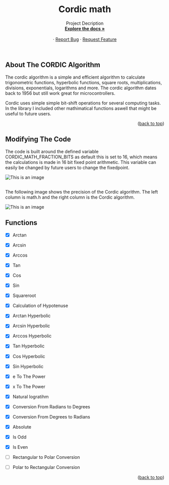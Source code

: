 <h1 align="center">Cordic math</h3>

  <p align="center">
    Project Decription
    <br />
    <a href="https://github.com/Flaxyson/Cordic-Math"><strong>Explore the docs »</strong></a>
    <br />
    <br />
    ·
    <a href="https://github.com/Flaxyson/Cordic-Math/issues">Report Bug</a>
    ·
    <a href="https://github.com/Flaxyson/Cordic-Math/issues">Request Feature</a>
  </p>
</div>

<br />

## About The CORDIC Algorithm

The cordic algorithm is a simple and efficient algorithm to calculate trigonometric functions, hyperbolic functions, square roots, multiplications, divisions, exponentials, logarithms and more. The cordic algorithm dates back to 1956 but still work great for microcontrollers.

Cordic uses simple simple bit-shift operations for several computing tasks. In the library I included other mathimatical functions aswell that might be useful to future users.



<p align="right">(<a href="#top">back to top</a>)</p>


## Modifying The Code

The code is built around the defined variable CORDIC_MATH_FRACTION_BITS as default this is set to 16, which means the calculations is made in 16 bit fixed point arithmetic. This variable can easily be changed by future users to change the fixedpoint.

![This is an image](https://raw.githubusercontent.com/Flaxyson/Cordic-Math/main/pictures/Screenshot%201.png?token=GHSAT0AAAAAABWJ36NW5R6YSJAGUJA4CROWYWF7HUA)

##
The following image shows the precision of the Cordic algorithm. The left column is math.h and the right column is the Cordic algorithm.

![This is an image](https://raw.githubusercontent.com/Flaxyson/Cordic-Math/main/pictures/Screenshot%202.png?token=GHSAT0AAAAAABWJ36NXXQKNTNJ5QAETLD3CYWF7KCA)


## Functions

- [x] Arctan
- [x] Arcsin
- [x] Arccos
- [x] Tan
- [x] Cos
- [x] Sin
- [x] Squareroot
- [x] Calculation of Hypotenuse
- [x] Arctan Hyperbolic
- [x] Arcsin Hyperbolic
- [x] Arccos Hyperbolic
- [x] Tan Hyperbolic
- [x] Cos Hyperbolic
- [x] Sin Hyperbolic
- [x] e To The Power
- [x] x To The Power
- [x] Natural logratihm
- [x] Conversion From Radians to Degrees
- [x] Conversion From Degrees to Radians
- [x] Absolute
- [x] Is Odd
- [x] Is Even
- [ ] Rectangular to Polar Conversion
- [ ] Polar to Rectangular Conversion


<p align="right">(<a href="#top">back to top</a>)</p>

